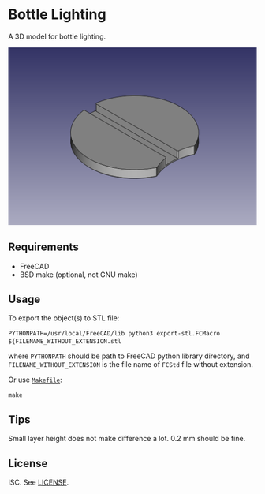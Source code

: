 # Bottle Lighting

A 3D model for bottle lighting.

![The screenshot of the model](assets/base.png)

## Requirements

- FreeCAD
- BSD make (optional, not GNU make)

## Usage

To export the object(s) to STL file:

```console
PYTHONPATH=/usr/local/FreeCAD/lib python3 export-stl.FCMacro ${FILENAME_WITHOUT_EXTENSION.stl
```

where `PYTHONPATH` should be path to FreeCAD python library directory, and
`FILENAME_WITHOUT_EXTENSION` is the file name of `FCStd` file without
extension.

Or use [`Makefile`](Makefile):

```console
make
```

## Tips

Small layer height does not make difference a lot. 0.2 mm should be fine.

## License

ISC. See [LICENSE](LICENSE).
